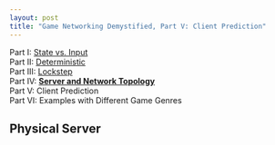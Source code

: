 ```yaml
---
layout: post
title: "Game Networking Demystified, Part V: Client Prediction"
---
```


Part I: [State vs. Input](https://ruoyusun.com/2019/03/28/game-networking-1.html)  
Part II: [Deterministic](https://ruoyusun.com/2019/03/29/game-networking-2.html)  
Part III: [Lockstep](https://ruoyusun.com/2019/04/06/game-networking-3.html)  
Part IV: [**Server and Network Topology**](https://ruoyusun.com/2019/04/07/game-networking-4.html)  
Part V: Client Prediction  
Part VI: Examples with Different Game Genres  

## Physical Server

